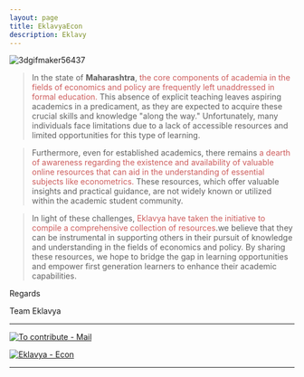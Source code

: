 ```yaml
---
layout: page
title: EklavyaEcon 
description: Eklavy
---
```


<!-- The image  -->

![3dgifmaker56437](https://github.com/user-attachments/assets/5c8b5394-1c50-41e3-9730-881c3eec3b95)






> In the state of **Maharashtra**,<font color="indianred"> the core components of academia in the fields of economics and policy are frequently left unaddressed in formal education.</font> This absence of explicit teaching leaves aspiring academics in a predicament, as they are expected to acquire these crucial skills and knowledge "along the way." Unfortunately, many individuals face limitations due to a lack of accessible resources and limited opportunities for this type of learning.

> Furthermore, even for established academics, there remains <font color="indianred"> a dearth of awareness regarding the existence and availability of valuable online resources that can aid in the understanding of essential subjects like econometrics.</font> These resources, which offer valuable insights and practical guidance, are not widely known or utilized within the academic student community.

> In light of these challenges, <font color="indianred"> Eklavya have taken the initiative to compile a comprehensive collection of resources</font>.we believe that they can be instrumental in supporting others in their pursuit of knowledge and understanding in the fields of economics and policy. By sharing these resources, we hope to bridge the gap in learning opportunities and empower first generation learners to enhance their academic capabilities.

Regards


Team Eklavya 



**********

[![To contribute - Mail](https://img.shields.io/static/v1?label=To+contribute&message=Mail&color=2ea44f&style=for-the-badge&logo=%23ECD53F)](mailto:mr.mahesh.econ@gmail.com)




 
 [![Eklavya - Econ](https://img.shields.io/static/v1?label=Eklavya&message=Econ&color=%23cc5500)](https://eklavyaecon.github.io/)

----


